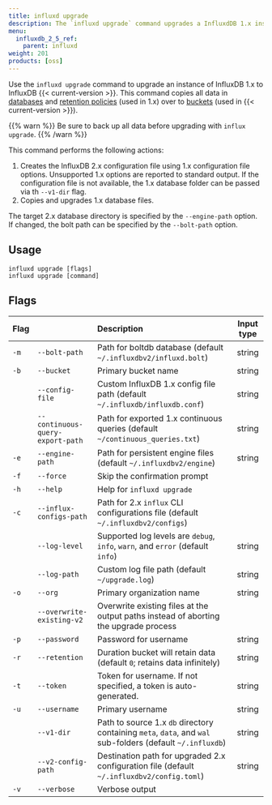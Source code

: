 ```yaml
---
title: influxd upgrade
description: The `influxd upgrade` command upgrades a InfluxdDB 1.x instance to 2.x.
menu:
  influxdb_2_5_ref:
    parent: influxd
weight: 201
products: [oss]
---
```


Use the `influxd upgrade` command to upgrade an instance of InfluxDB 1.x to InfluxDB {{< current-version >}}.
This command copies all data in [databases](/influxdb/v1.8/concepts/glossary/#database) and
[retention policies](/influxdb/v1.8/concepts/glossary/#retention-policy-rp) (used in 1.x)
over to [buckets](/influxdb/v2.6/reference/glossary/#bucket) (used in {{< current-version >}}).

{{% warn %}}
Be sure to back up all data before upgrading with `influx upgrade`.
{{% /warn %}}

This command performs the following actions:

1. Creates the InfluxDB 2.x configuration file using 1.x configuration file options.
   Unsupported 1.x options are reported to standard output.
   If the configuration file is not available, the 1.x database folder can be passed via th `--v1-dir` flag.
2. Copies and upgrades 1.x database files.

The target 2.x database directory is specified by the `--engine-path` option.
If changed, the bolt path can be specified by the `--bolt-path` option.

## Usage

```
influxd upgrade [flags]
influxd upgrade [command]
```

## Flags

| Flag |                                  | Description                                                                                                | Input type |
|:-----|:------------------------         |:-----------------------------------------------------------------------------------------------------------|:----------:|
| `-m` | `--bolt-path`                    | Path for boltdb database (default `~/.influxdbv2/influxd.bolt`)                                            | string     |
| `-b` | `--bucket`                       | Primary bucket name                                                                                        | string     |
|      | `--config-file`                  | Custom InfluxDB 1.x config file path (default `~/.influxdb/influxdb.conf`)                                 | string     |
|      | `--continuous-query-export-path` | Path for exported 1.x continuous queries (default `~/continuous_queries.txt`)                              | string     |
| `-e` | `--engine-path`                  | Path for persistent engine files (default `~/.influxdbv2/engine`)                                          | string     |
| `-f` | `--force`                        | Skip the confirmation prompt                                                                               |            |
| `-h` | `--help`                         | Help for `influxd upgrade`                                                                                 |            |
| `-c` | `--influx-configs-path`          | Path for 2.x `influx` CLI configurations file (default `~/.influxdbv2/configs`)                            |            |
|      | `--log-level`                    | Supported log levels are `debug`, `info`, `warn`, and `error` (default `info`)                             | string     |
|      | `--log-path`                     | Custom log file path (default `~/upgrade.log`)                                                             | string     |
| `-o` | `--org`                          | Primary organization name                                                                                  | string     |
|      | `--overwrite-existing-v2`        | Overwrite existing files at the output paths instead of aborting the upgrade process                        |            |
| `-p` | `--password`                     | Password for username                                                                                      | string     |
| `-r` | `--retention`                    | Duration bucket will retain data (default `0`; retains data infinitely)                                    | string     |
| `-t` | `--token`                        | Token for username. If not specified, a token is auto-generated.                                           | string     |
| `-u` | `--username`                     | Primary username                                                                                           | string     |
|      | `--v1-dir`                       | Path to source 1.x `db` directory containing `meta`, `data`, and `wal` sub-folders (default `~/.influxdb`) | string     |
|      | `--v2-config-path`               | Destination path for upgraded 2.x configuration file (default `~/.influxdbv2/config.toml`)                 | string     |
| `-v` | `--verbose`                      | Verbose output                                                                                             |            |
